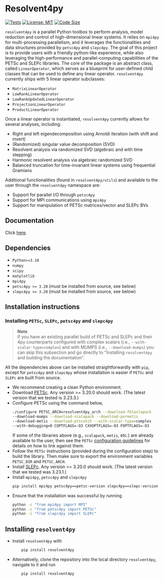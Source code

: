 # Resolvent4py

[![Tests](https://github.com/albertopadovan/resolvent4py/actions/workflows/tests.yml/badge.svg)](https://github.com/albertopadovan/resolvent4py/actions/workflows/tests.yml)
[![License: MIT](https://img.shields.io/badge/License-MIT-yellow.svg)](LICENSE)
[![Code Size](https://img.shields.io/github/languages/code-size/albertopadovan/resolvent4py.svg)](https://github.com/albertopadovan/resolvent4py)


`resolvent4py` is a parallel Python toolbox to perform 
analysis, model reduction and control of high-dimensional linear systems. 
It relies on `mpi4py` for multi-processing parallelism, and it leverages 
the functionalities and data structures provided by `petsc4py` and `slepc4py`.
The goal of this project is to provide users with a friendly python-like
experience, while also leveraging the high-performance and parallel-computing
capabilities of the PETSc and SLEPc libraries.
The core of the package is an abstract class, called `LinearOperator`, which 
serves as a blueprint for user-defined child classes that can be used to
define any linear operator. 
`resolvent4py` currently ships with 5 linear operator subclasses:

- `MatrixLinearOperator`
- `LowRankLinearOperator`
- `LowRankUpdatedLinearOperator`
- `ProjectionLinearOperator`
- `ProductLinearOperator`

Once a linear operator is instantiated, `resolvent4py` currently allows for
several analyses, including:

- Right and left eigendecomposition using Arnoldi iteration (with shift and 
  invert)
- (Randomized) singular value decomposition (SVD)
- Resolvent analysis via randomized SVD (algebraic and with time stepping)
- Harmonic resolvent analysis via algebraic randomized SVD
- Balanced truncation for time-invariant linear systems using frequential Gramians

Additional functionalities (found in `resolvent4py/utils`) and available 
to the user through the `resolvent4py` namespace are:

- Support for parallel I/O through `petsc4py`
- Support for MPI communications using `mpi4py`
- Support for manipulation of PETSc matrices/vector and SLEPc BVs

## Documentation

Click [here](https://albertopadovan.github.io/resolvent4py/).

## Dependencies

- `Python>=3.10`
- `numpy`
- `scipy`
- `matplotlib`
- `mpi4py`
- `petsc4py >= 3.20` (must be installed from source, see below)
- `slepc4py >= 3.20` (must be installed from source, see below)


## Installation instructions

### Installing `PETSc`, `SLEPc`, `petsc4py` and `slepc4py`

> **Note**  
> If you have an existing parallel build of PETSc and SLEPc and their
> 4py counterparts configured with complex scalars 
> (i.e., `--with-scalar-type=complex`) and with MUMPS (i.e.,
> `--download-mumps`) you can skip this subsection and go directly to
> "Installing `resolvent4py` and building the documentation".

All the dependencies above can be installed straightforwardly with `pip`, 
except for `petsc4py` and `slepc4py` whose installation is easier if 
`PETSc` and `SLEPc` are built from source.

- We recommend creating a clean Python environment.
- Download [PETSc](https://petsc.org/release/install/download/). Any version >= 
  3.20.0 should work. (The latest version that we tested is 3.23.3.)
- Configure PETSc using the command below,
    ```bash
    ./configure PETSC_ARCH=resolvent4py_arch --download-fblaslapack 
    --download-mumps --download-scalapack --download-parmetis 
    --download-metis --download-ptscotch --with-scalar-type=complex 
    --with-debugging=0 COPTFLAGS=-O3 CXXOPTFLAGS=-O3 FOPTFLAGS=-O3
    ```
  If some of the libraries above (e.g., `scalapack`, `metis`, etc.) are already
  available to the user, then see the `PETSc` [configuration guidelines](
  https://petsc.org/release/install/install/) for details on how to link against
  them.
- Follow the `PETSc` instructions (provided during the configuration step) to 
  build the library. Then make sure to export the environment variables
  `PETSC_DIR` and `PETSC_ARCH`.
- Install [SLEPc](https://slepc.upv.es/documentation/instal.htm). Any version >=
  3.20.0 should work. (The latest version that we tested was 3.23.1.)
- Install `mpi4py`, `petsc4py` and `slepc4py`
    ```bash
    pip install mpi4py petsc4py==petsc-version slepc4py==slepc-version
    ```
- Ensure that the installation was successful by running
    ```bash
    python -c "from mpi4py import MPI"
    python -c "from petsc4py import PETSc"
    python -c "from slepc4py import SLEPc"
    ```

## Installing `resolvent4py`

- Install `resolvent4py` with
    ```bash
        pip install resolvent4py
    ```
- Alternatively, clone the repository into the local directory `resolvent4py`,
  navigate to it and run
    ```bash
        pip install resolvent4py
    ```